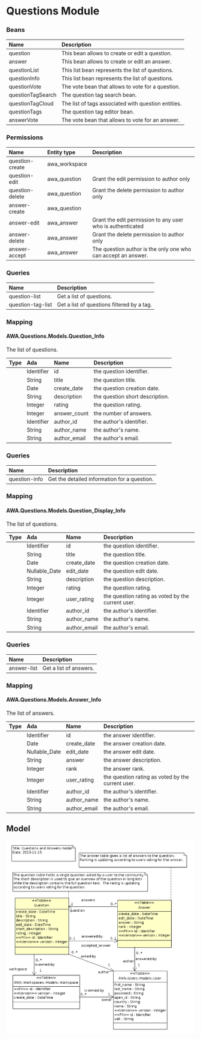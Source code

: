 # Questions Module


### Beans

| Name           | Description                                                               |
|:---------------|:--------------------------------------------------------------------------|
|question|This bean allows to create or edit a question.|
|answer|This bean allows to create or edit an answer.|
|questionList|This list bean represents the list of questions.|
|questionInfo|This list bean represents the list of questions.|
|questionVote|The vote bean that allows to vote for a question.|
|questionTagSearch|The question tag search bean.|
|questionTagCloud|The list of tags associated with question entities.|
|questionTags|The question tag editor bean.|
|answerVote|The vote bean that allows to vote for an answer.|

### Permissions

| Name           | Entity type  | Description                                                |
|:---------------|:-------------|:-----------------------------------------------------------|
|question-create|awa_workspace||
|question-edit|awa_question|Grant the edit permission to author only|
|question-delete|awa_question|Grant the delete permission to author only|
|answer-create|awa_question||
|answer-edit|awa_answer|Grant the edit permission to any user who is authenticated|
|answer-delete|awa_answer|Grant the delete permission to author only|
|answer-accept|awa_answer|The question author is the only one who can accept an answer.|



### Queries

| Name              | Description                                                           |
|:------------------|:----------------------------------------------------------------------|
|question-list|Get a list of questions.|
|question-tag-list|Get a list of questions filtered by a tag.|

### Mapping


#### AWA.Questions.Models.Question_Info

The list of questions.

| Type     | Ada      | Name       | Description                                             |
|:---------|:---------|:-----------|:--------------------------------------------------------|
||Identifier|id|the question identifier.|
||String|title|the question title.|
||Date|create_date|the question creation date.|
||String|description|the question short description.|
||Integer|rating|the question rating.|
||Integer|answer_count|the number of answers.|
||Identifier|author_id|the author's identifier.|
||String|author_name|the author's name.|
||String|author_email|the author's email.|




### Queries

| Name              | Description                                                           |
|:------------------|:----------------------------------------------------------------------|
|question-info|Get the detailed information for a question.|

### Mapping


#### AWA.Questions.Models.Question_Display_Info

The list of questions.

| Type     | Ada      | Name       | Description                                             |
|:---------|:---------|:-----------|:--------------------------------------------------------|
||Identifier|id|the question identifier.|
||String|title|the question title.|
||Date|create_date|the question creation date.|
||Nullable_Date|edit_date|the question edit date.|
||String|description|the question description.|
||Integer|rating|the question rating.|
||Integer|user_rating|the question rating as voted by the current user.|
||Identifier|author_id|the author's identifier.|
||String|author_name|the author's name.|
||String|author_email|the author's email.|




### Queries

| Name              | Description                                                           |
|:------------------|:----------------------------------------------------------------------|
|answer-list|Get a list of answers.|

### Mapping


#### AWA.Questions.Models.Answer_Info

The list of answers.

| Type     | Ada      | Name       | Description                                             |
|:---------|:---------|:-----------|:--------------------------------------------------------|
||Identifier|id|the answer identifier.|
||Date|create_date|the answer creation date.|
||Nullable_Date|edit_date|the answer edit date.|
||String|answer|the answer description.|
||Integer|rank|the answer rank.|
||Integer|user_rating|the question rating as voted by the current user.|
||Identifier|author_id|the author's identifier.|
||String|author_name|the author's name.|
||String|author_email|the author's email.|




## Model
![](images/awa_questions_model.png)



